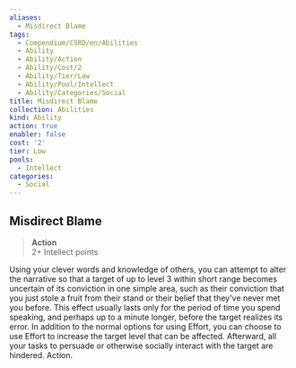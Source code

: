 ```yaml
---
aliases:
  - Misdirect Blame
tags:
  - Compendium/CSRD/en/Abilities
  - Ability
  - Ability/Action
  - Ability/Cost/2
  - Ability/Tier/Low
  - Ability/Pool/Intellect
  - Ability/Categories/Social
title: Misdirect Blame
collection: Abilities
kind: Ability
action: true
enabler: false
cost: '2'
tier: Low
pools:
  - Intellect
categories:
  - Social
---
```

## Misdirect Blame  
>**Action**  
>2+ Intellect points
  
Using your clever words and knowledge of others, you can attempt to alter the narrative so that a target of up to level 3 within short range becomes uncertain of its conviction in one simple area, such as their conviction that you just stole a fruit from their stand or their belief that they've never met you before. This effect usually lasts only for the period of time you spend speaking, and perhaps up to a minute longer, before the target realizes its error. In addition to the normal options for using Effort, you can choose to use Effort to increase the target level that can be affected. Afterward, all your tasks to persuade or otherwise socially interact with the target are hindered. Action.